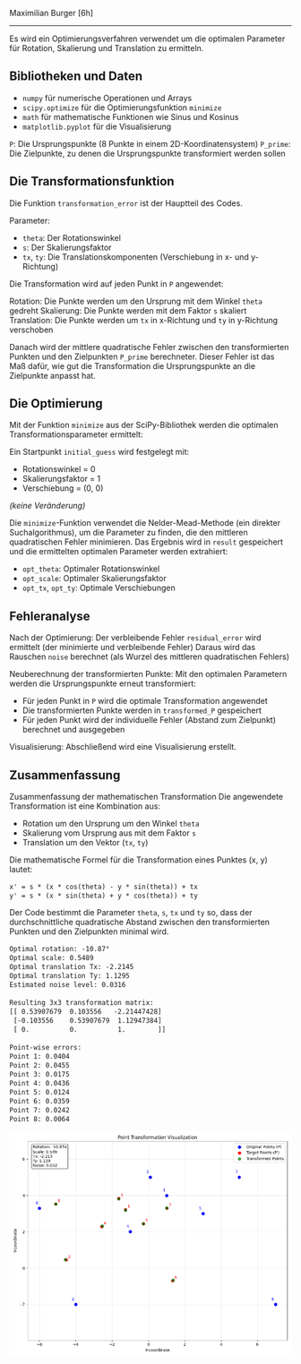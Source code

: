 Maximilian Burger [6h]

---

Es wird ein Optimierungsverfahren verwendet um die optimalen Parameter für Rotation,
 Skalierung und Translation zu ermitteln.

## Bibliotheken und Daten

- `numpy` für numerische Operationen und Arrays
- `scipy.optimize` für die Optimierungsfunktion `minimize`
- `math` für mathematische Funktionen wie Sinus und Kosinus
- `matplotlib.pyplot` für die Visualisierung


`P`: Die Ursprungspunkte (8 Punkte in einem 2D-Koordinatensystem)
`P_prime`: Die Zielpunkte, zu denen die Ursprungspunkte transformiert werden sollen

## Die Transformationsfunktion
Die Funktion `transformation_error` ist der Hauptteil des Codes.

Parameter:
- `theta`: Der Rotationswinkel
- `s`: Der Skalierungsfaktor
- `tx`, `ty`: Die Translationskomponenten (Verschiebung in x- und y-Richtung)


Die Transformation wird auf jeden Punkt in `P` angewendet:

Rotation: Die Punkte werden um den Ursprung mit dem Winkel `theta` gedreht
Skalierung: Die Punkte werden mit dem Faktor `s` skaliert
Translation: Die Punkte werden um `tx` in x-Richtung und `ty` in y-Richtung verschoben


Danach wird der mittlere quadratische Fehler zwischen den transformierten Punkten und
den Zielpunkten `P_prime` berechneter. Dieser Fehler ist das Maß dafür, wie gut die
Transformation die Ursprungspunkte an die Zielpunkte anpasst hat.

## Die Optimierung
Mit der Funktion `minimize` aus der SciPy-Bibliothek werden die optimalen
Transformationsparameter ermittelt:

Ein Startpunkt `initial_guess` wird festgelegt mit:
- Rotationswinkel = 0
- Skalierungsfaktor = 1
- Verschiebung = (0, 0)

_(keine Veränderung)_

Die `minimize`-Funktion verwendet die Nelder-Mead-Methode (ein direkter Suchalgorithmus),
um die Parameter zu finden, die den mittleren quadratischen Fehler minimieren.
Das Ergebnis wird in `result` gespeichert und die ermittelten optimalen Parameter
werden extrahiert:

- `opt_theta`: Optimaler Rotationswinkel
- `opt_scale`: Optimaler Skalierungsfaktor
- `opt_tx`, `opt_ty`: Optimale Verschiebungen

## Fehleranalyse
Nach der Optimierung:
Der verbleibende Fehler `residual_error` wird ermittelt (der minimierte und verbleibende Fehler)
Daraus wird das Rauschen `noise` berechnet (als Wurzel des mittleren quadratischen Fehlers)

Neuberechnung der transformierten Punkte:
Mit den optimalen Parametern werden die Ursprungspunkte erneut transformiert:

- Für jeden Punkt in `P` wird die optimale Transformation angewendet
- Die transformierten Punkte werden in `transformed_P` gespeichert
- Für jeden Punkt wird der individuelle Fehler (Abstand zum Zielpunkt) berechnet und ausgegeben

Visualisierung:
Abschließend wird eine Visualisierung erstellt.

## Zusammenfassung
Zusammenfassung der mathematischen Transformation
Die angewendete Transformation ist eine Kombination aus:

- Rotation um den Ursprung um den Winkel `theta`
- Skalierung vom Ursprung aus mit dem Faktor `s`
- Translation um den Vektor (`tx`, `ty`)

Die mathematische Formel für die Transformation eines Punktes (x, y) lautet:
```
x' = s * (x * cos(theta) - y * sin(theta)) + tx
y' = s * (x * sin(theta) + y * cos(theta)) + ty
```

Der Code bestimmt die Parameter `theta`, `s`, `tx` und `ty` so, dass der durchschnittliche
quadratische Abstand zwischen den transformierten Punkten und den Zielpunkten minimal wird.

```
Optimal rotation: -10.87°
Optimal scale: 0.5489
Optimal translation Tx: -2.2145
Optimal translation Ty: 1.1295
Estimated noise level: 0.0316

Resulting 3x3 transformation matrix:
[[ 0.53907679  0.103556   -2.21447428]
 [-0.103556    0.53907679  1.12947384]
 [ 0.          0.          1.        ]]

Point-wise errors:
Point 1: 0.0404
Point 2: 0.0455
Point 3: 0.0175
Point 4: 0.0436
Point 5: 0.0124
Point 6: 0.0359
Point 7: 0.0242
Point 8: 0.0064
```

![Result.png](Result.png)
